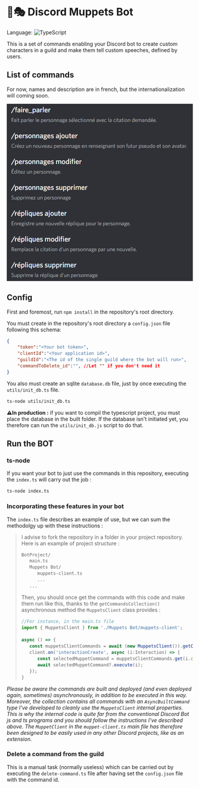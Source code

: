 # 🤖🎭 Discord Muppets Bot

Language: ![TypeScript](https://img.shields.io/badge/TypeScript-black?style=flat&logo=typescript)

This is a set of commands enabling your Discord bot to create custom characters in a guild and make them tell custom speeches, defined by users.

## List of commands

For now, names and description are in french, but the internationalization will coming soon.

![Commands List](./assets/commands_screenshot.png)

## Config

First and foremost, run `npm install` in the repository's root directory.

You must create in the repository's root directory a `config.json` file following this schema:

```json
{
    "token":"<Your bot token>",
    "clientId":"<Your application id>",
    "guildId":"<The id of the single guild where the bot will run>",
    "commandToDelete_id":"", //Let "" if you don't need it
}
```

You also must create an sqlite `database.db` file, just by once executing the `utils/init_db.ts` file.

```bash
ts-node utils/init_db.ts
```

**⚠In production :** if you want to compil the typescript project, you must place the database in the built folder. If the database isn't initiated yet, you therefore can run the `utils/init_db.js` script to do that. 

## Run the BOT

### ts-node

If you want your bot to just use the commands in this repository, executing the `index.ts` will carry out the job :

```bash
ts-node index.ts
```

### Incorporating these features in your bot

The `index.ts` file describes an example of use, but we can sum the methodolgy up with these instructions :

> I advise to fork the repository in a folder in your project repository. Here is an example of project structure :  
>
> ```bash
> BotProject/
>    main.ts
>    Muppets Bot/
>       muppets-client.ts
>       ...
>    ...
> ```
>
> Then, you should once get the commands with this code and make them run like this, thanks to the `getCommandsCollection()` asynchronous method the `MuppetsClient` class provides :
> ```ts
> //For instance, in the main.ts file
> import { MuppetsClient } from './Muppets Bot/muppets-client';
>
> async () => {
>    const muppetsClientCommands = await (new MuppetsClient()).getCommandsCollection();
>    client.on('interactionCreate', async (i:Interaction) => {
>       const selectedMuppetCommand = muppetsClientCommands.get(i.commandName);
>       await selectedMuppetCommand?.execute(i);
>    });
> }
> ```

_Please be aware the commands are built and deployed (and even deployed again, sometimes) asynchronously, in addition to be executed in this way. Moreover, the collection contains all commands with an `AsyncBuiltCommand` type I've developed to cleanly use the `MuppetsClient` internal properties. This is why the internal code is quite far from the conventional Discord Bot js and ts programs and you should follow the instructions I've described above. The `MuppetClient` in the `muppet-client.ts` main file has therefore been designed to be easily used in any other Discord projects, like as an extension._

### Delete a command from the guild

This is a manual task (normally useless) which can be carried out by executing the `delete-command.ts` file after having set the `config.json` file with the command id.
